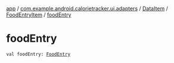 [app](../../../index.md) / [com.example.android.calorietracker.ui.adapters](../../index.md) / [DataItem](../index.md) / [FoodEntryItem](index.md) / [foodEntry](./food-entry.md)

# foodEntry

`val foodEntry: `[`FoodEntry`](../../../com.example.android.calorietracker.data.models/-food-entry/index.md)